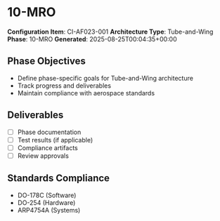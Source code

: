 # 10-MRO

**Configuration Item**: CI-AF023-001
**Architecture Type**: Tube-and-Wing
**Phase**: 10-MRO
**Generated**: 2025-08-25T00:04:35+00:00

## Phase Objectives
- Define phase-specific goals for Tube-and-Wing architecture
- Track progress and deliverables
- Maintain compliance with aerospace standards

## Deliverables
- [ ] Phase documentation
- [ ] Test results (if applicable)
- [ ] Compliance artifacts
- [ ] Review approvals

## Standards Compliance
- DO-178C (Software)
- DO-254 (Hardware)
- ARP4754A (Systems)
